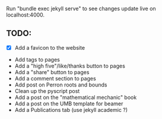 Run "bundle exec jekyll serve" to see changes update live on localhost:4000.

## TODO:
- [x] Add a favicon to the website
- Add tags to pages
- Add a "high five"/like/thanks button to pages
- Add a "share" button to pages
- Add a comment section to pages
- Add post on Perron roots and bounds
- Clean up the pyscript post
- Add a post on the "mathematical mechanic" book
- Add a post on the UMB template for beamer
- Add a Publications tab (use jekyll academic ?)
